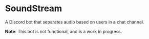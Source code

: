 # SoundStream
A Discord bot that separates audio based on users in a chat channel.

**Note:** This bot is not functional, and is a work in progress.
